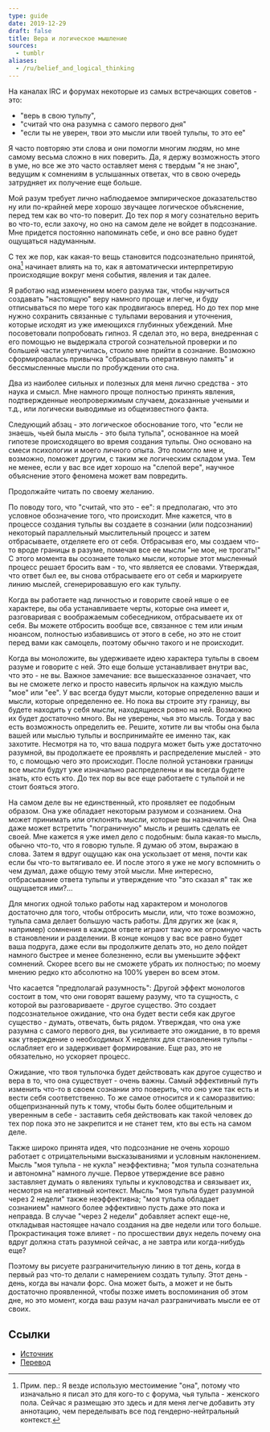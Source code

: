 ```yaml
---
type: guide
date: 2019-12-29
draft: false
title: Вера и логическое мышление
sources:
  - tumblr
aliases:
  - /ru/belief_and_logical_thinking
---
```

На каналах IRC и форумах некоторые из самых встречающих советов - это:

* "верь в свою тульпу",
* "считай что она разумна с самого первого дня"
* "если ты не уверен, твои это мысли или твоей тульпы, то это ее"

Я часто повторяю эти слова и они помогли многим людям, но мне самому весьма сложно в них поверить. Да, я держу возможность этого в уме, но все же это часто оставляет меня с твердым "я не знаю", ведущим к сомнениям в услышанных ответах, что в свою очередь затрудняет их получение еще больше.

Мой разум требует лично наблюдаемое эмпирическое доказательство ну или по-крайней мере хорошо звучащее логическое объяснение, перед тем как во что-то поверит. До тех пор я могу сознательно верить во что-то, если захочу, но оно на самом деле не войдет в подсознание. Мне придется постоянно напоминать себе, и оно все равно будет ощущаться надуманным.

С тех же пор, как какая-то вещь становится подсознательно принятой, она[^1] начинает влиять на то, как я автоматически интерпретирую происходящие вокруг меня события, явления и так далее.

Я работаю над изменением моего разума так, чтобы научиться создавать "настоящую" веру намного проще и легче, и буду отписываться по мере того как продвигаюсь вперед. Но до тех пор мне нужно сохранить связанные с тульпами верования и уточнения, которые исходят из уже имеющихся глубинных убеждений. Мне посоветовали попробовать гипноз. Я сделал это, но вера, внедренная с его помощью не выдержала строгой сознательной проверки и по большей части улетучилась, стоило мне прийти в сознание. Возможно сформировалась привычка "сбрасывать оперативную память" и бессмысленные мысли по пробуждении ото сна.

Два из наиболее сильных и полезных для меня лично средства - это наука и смысл. Мне намного проще полностью принять явления, подтвержденные неопровержимым случаем, доказанные учеными и т.д., или логически выводимые из общеизвестного факта.

Следующий абзац - это логическое обоснование того, что "если не знаешь, чьей была мысль - это была тульпа", основанное на моей гипотезе происходящего во время создания тульпы. Оно основано на смеси психологии и моего личного опыта. Это помогло мне и, возможно, поможет другим, с таким же логическим складом ума. Тем не менее, если у вас все идет хорошо на "слепой вере", научное объяснение этого феномена может вам повредить.

Продолжайте читать по своему желанию.

По поводу того, что "считай, что это - ее": я предполагаю, что это условное обозначение того, что происходит. Мне кажется, что в процессе создания тульпы вы создаете в сознании (или подсознании) некоторый параллельный мыслительный процесс и затем отбрасываете, отделяете его от себя. Отбрасывая его, мы создаем что-то вроде границы в разуме, помечая все ее мысли "не мое, не трогать!" С этого момента вы осознаете только мысли, которые этот мысленный процесс решает бросить вам - то, что является ее словами. Утверждая, что ответ был ее, вы снова отбрасываете его от себя и маркируете линию мыслей, сгенерировавшую его как тульпу.

Когда вы работаете над личностью и говорите своей няше о ее характере, вы оба устанавливаете черты, которые она имеет и, разговаривая с воображаемым собеседником, отбрасываете их от себя. Вы можете отбросить вообще все, связанное с тем или иным нюансом, полностью избавившись от этого в себе, но это не стоит перед вами как самоцель, поэтому обычно такого и не происходит.

Когда вы моноложите, вы удерживаете идею характера тульпы в своем разуме и говорите с ней. Это еще больше устанавливает внутри вас, что это - не вы.
Важное замечание: все вышесказанное означает, что вы не сможете легко и просто навесить ярлычок на каждую мысль "мое" или "ее". У вас всегда будут мысли, которые определенно ваши и мысли, которые определенно ее. Но пока вы строите эту границу, вы будете находить у себя мысли, находящиеся ровно на ней. Возможно их будет достаточно много. Вы не уверены, чья это мысль. Тогда у вас есть возможность определить ее. Решите, хотите ли вы чтобы она была вашей или мыслью тульпы и воспринимайте ее именно так, как захотите. Несмотря на то, что ваша подруга может быть уже достаточно разумной, вы продолжаете ее проявлять и распределение мыслей - это то, с помощью чего это происходит. После полной установки границы все мысли будут уже изначально распределены и вы всегда будете знать, кто есть кто. До тех пор вы все еще работаете с тульпой и не стоит бояться этого.

На самом деле вы не единственный, кто проявляет ее подобным образом. Она уже обладает некоторым разумом и сознанием. Она может принимать или отклонять мысли, которые вы назначили ей. Она даже может встретить "пограничную" мысль и решить сделать ее своей. Мне кажется я уже имел дело с подобным: была какая-то мысль, обычно что-то, что я говорю тульпе. Я думаю об этом, выражаю в слова. Затем я вдруг ощущаю как она ускользает от меня, почти как если бы что-то вытягивало ее. И после этого я уже не могу вспомнить о чем думал, даже общую тему этой мысли. Мне интересно, отбрасывание ответа тульпы и утверждение что "это сказал я" так же ощущается ими?…

Для многих одной только работы над характером и монологов достаточно для того, чтобы отбросить мысли, или, что тоже возможно, тульпа сама делает большую часть работы. Для других же (как я, например) сомнения в каждом ответе играют такую же огромную часть в становлении и разделении. В конце концов у вас все равно будет ваша подруга, даже если вы продолжите делать это, но дело пойдет намного быстрее и менее болезненно, если вы уменьшите эффект сомнений. Скорее всего вы не сможете убрать их полностью; по моему мнению редко кто абсолютно на 100% уверен во всем этом.

Что касается "предполагай разумность": Другой эффект монологов состоит в том, что они говорят вашему разуму, что та сущность, с которой вы разговариваете - другое существо. Это создает подсознательное ожидание, что она будет вести себя как другое существо - думать, отвечать, быть рядом. Утверждая, что она уже разумна с самого первого дня, вы усиливаете это ожидание, в то время как утверждение о необходимых Х неделях для становления тульпы - ослабляет его и задерживает формирование. Еще раз, это не обязательно, но ускоряет процесс.

Ожидание, что твоя тульпочка будет действовать как другое существо и вера в то, что она существует - очень важны. Самый эффективный путь изменить что-то в своем сознании это поверить, что оно уже так есть и вести себя соответственно. То же самое относится и к саморазвитию: общепризнанный путь к тому, чтобы быть более общительным и уверенным в себе - заставить себя действовать как такой человек до тех пор пока это не закрепится и не станет тем, кто вы есть на самом деле.

Также широко принята идея, что подсознание не очень хорошо работает с отрицательными высказываниями и условным наклонением. Мысль "моя тульпа - не кукла" неэффективна; "моя тульпа сознательна и автономна" намного лучше. Первое утверждение все равно заставляет думать о явлениях тульпы и кукловодства и связывает их, несмотря на негативный контекст. Мысль "моя тульпа будет разумной через 2 недели" также неэффективна; "моя тульпа обладает сознанием" намного более эффективно пусть даже это пока и неправда. В случае "через 2 недели" добавляет аспект еще-не, откладывая настоящее начало создания на две недели или того больше. Прокрастинация тоже влияет - по просшествии двух недель почему она вдруг должна стать разумной сейчас, а не завтра или когда-нибудь еще?

Поэтому вы рисуете разграничительную линию в тот день, когда в первый раз что-то делали с намерением создать тульпу. Этот день - день, когда вы начали форс. Она может быть, а может и не быть достаточно проявленной, чтобы позже иметь воспоминания об этом дне, но это момент, когда ваш разум начал разграничивать мысли ее от своих.

## Ссылки
* [Источник](http://chupitulpa.tumblr.com/post/41639818689)
* [Перевод](http://forced-change.tumblr.com/post/70591881383)

[^1]: Прим. пер.: Я везде использую местоимение "она", потому что изначально я писал это для кого-то с форума, чья тульпа - женского пола. Сейчас я размещаю это здесь и для меня легче добавить эту аннотацию, чем переделывать все под гендерно-нейтральный контекст.
